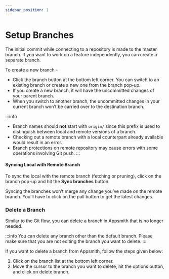 ```yaml
---
sidebar_position: 1
---
```

# Setup Branches

The initial commit while connecting to a repository is made to the master branch. If you want to work on a feature independently, you can create a separate branch.

To create a new branch -

* Click the branch button at the bottom left corner. You can switch to an existing branch or create a new one from the branch pop-up.
* If you create a new branch, it will have the uncommitted changes of your parent branch. 
* When you switch to another branch, the uncommitted changes in your current branch won’t be carried over to the destination branch.

:::info
* Branch names should **not** start with `origin/` since this prefix is used to distinguish between local and remote versions of a branch.
* Checking out a remote branch with a local counterpart already available would result in an error.
* Branch protections on remote repository may cause errors with some operations involving Git push.
:::

#### Syncing Local with Remote Branch

To sync the local with the remote branch (fetching or pruning), click on the branch pop-up and hit the **Sync branches** button.

<!-- ![](</img/Git\_sync\_syc branches.gif>) -->

Syncing the branches won’t merge any change you’ve made on the remote branch. You’ll have to click on the pull button to get the latest changes.

### Delete a Branch

Similar to the Git flow, you can delete a branch in Appsmith that is no longer needed.

:::info
You can delete any branch other than the default branch. Please make sure that you are not editing the branch you want to delete.
:::

If you want to delete a branch from Appsmith, follow the steps given below:

1. Click on the branch list at the bottom left corner.
2. Move the cursor to the branch you want to delete, hit the options button, and click on delete branch.




 <VideoEmbed host="youtube" videoId="Ww6cpZEkSqs" title="Delete Branch " caption="Delete Branch "/>
